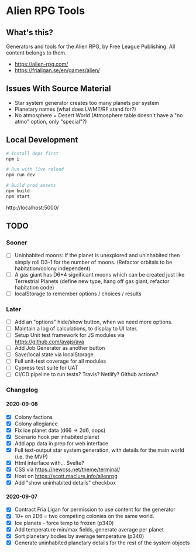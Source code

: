 # Alien RPG Tools

## What's this?

Generators and tools for the Alien RPG, by Free League Publishing. All content belongs to them.

* https://alien-rpg.com/
* https://frialigan.se/en/games/alien/

## Issues With Source Material

* Star system generator creates too many planets per system
* Planetary names (what does LV/MT/RF stand for?)
* No atmosphere = Desert World (Atmosphere table doesn't have a "no atmo" option, only "special"?)

## Local Development

```bash
# Install deps first
npm i

# Run with live reload
npm run dev

# Build prod assets
npm build
npm start
```

http://localhost:5000/

## TODO

### Sooner

* [ ] Uninhabited moons: If the planet is unexplored and uninhabited then simply roll D3–1 for the number of moons. (Refactor orbitals to be habitation/colony independent)
* [ ] A gas giant has D6+4 significant moons which can be created just like Terrestrial Planets (define new type, hang off gas giant, refactor habitation code)
* [ ] localStorage to remember options / choices / results

### Later

* [ ] Add an "options" hide/show button, when we need more options.
* [ ] Maintain a log of calculations, to display to UI later.
* [ ] Setup Unit test framework for JS modules via https://github.com/avajs/ava
* [ ] Add Job Generator as another button
* [ ] Save/local state via localStorage
* [ ] Full unit-test coverage for all modules
* [ ] Cypress test suite for UAT
* [ ] CI/CD pipeline to run tests? Travis? Netlify? Github actions?

### Changelog

#### 2020-09-08

* [x] Colony factions
* [x] Colony allegiance
* [x] Fix ice planet data (d66 -> 2d6, oops)
* [x] Scenario hook per inhabited planet
* [x] Add app data in prep for web interface
* [x] Full text-output star system generation, with details for the main world (i.e. the MVP)
* [x] Html interface with... Svelte?
* [x] CSS via https://newcss.net/theme/terminal/
* [x] Host on https://scott.maclure.info/alienrpg
* [x] Add "show uninhabited details" checkbox

#### 2020-09-07

* [x] Contract Fria Ligan for permission to use content for the generator
* [x] 10+ on 2D6 = two competing colonies on the same world.
* [x] Ice planets - force temp to frozen (p340)
* [x] Add temperature min/max fields, generate average per planet
* [x] Sort planetary bodies by average temperature (p340)
* [x] Generate uninhabited planetary details for the rest of the system objects
